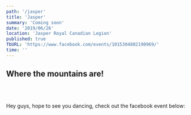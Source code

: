 ```yaml
---
path: '/jasper'
title: 'Jasper'
summary: 'Coming soon'
date: '2019/06/26'
location: 'Jasper Royal Canadian Legion'
published: true
fbURL: 'https://www.facebook.com/events/1015304802190969/'
time: ''
---
```


## Where the mountains are!

<br/><br/>

Hey guys, hope to see you dancing, check out the facebook event below:
